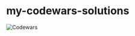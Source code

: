 # my-codewars-solutions
![Codewars](https://github.r2v.ch/codewars?user=daryark&hide_clan=true&stroke=%23b362ff&theme=purple_dark)
